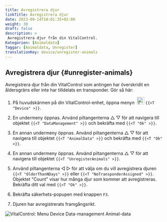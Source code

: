 ```yaml
---
title: Avregistrera djur
linkTitle: Avregistrera djur
date: 2023-09-14T10:01:35+02:00
weight: 30
draft: false
description: >
 Avregistrera djur från din VitalControl.
Kategorien: [Animaldata]
Taggar: [Animaldata, Unregister]
translationKey: device/unregister-animals
---
```

## Avregistrera djur {#unregister-animals}

Avregistrera djur från din VitalControl som antingen har överskridit en åldersgräns eller inte har tilldelats en transponder. Gör så här:

1. På huvudskärmen på din VitalControl-enhet, öppna menyn &nbsp;<img src="/icons/device.svg" width="23" align="bottom" alt="Device" /> `{{<T "Device" >}}`.

2. En undermeny öppnas. Använd piltangenterna △ ▽ för att navigera till objektet `{{<T "DataManagement" >}}` och bekräfta med `{{<T "Ok" >}}`.

3. En annan undermeny öppnas. Använd piltangenterna △ ▽ för att navigera till objektet `{{<T "AnimalData" >}}` och bekräfta med `{{<T "Ok" >}}`. 

4. En annan undermeny öppnas. Använd piltangenterna △ ▽ för att navigera till objektet `{{<T "UnregisterAnimals" >}}`.

5. Använd piltangenterna ◁ ▷ för att välja om du vill avregistrera djuren `{{<T "OlderThanNDays" >}}` eller `{{<T "NoTransponderAssigned" >}}`. Objektet "Count" visar hur många djur som kommer att avregistreras. Bekräfta ditt val med `{{<T "Ok" >}}`.

6. Bekräfta säkerhets-popupen med knappen `F3`.

7. Djuren har avregistrerats framgångsrikt.

![VitalControl: Menu Device Data-management Animal-data](../images/unregister.png "Unregister")
